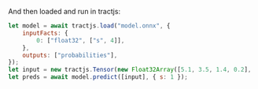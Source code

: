 And then loaded and run in tractjs:

```javascript
let model = await tractjs.load("model.onnx", {
    inputFacts: {
        0: ["float32", ["s", 4]],
    },
    outputs: ["probabilities"],
});
let input = new tractjs.Tensor(new Float32Array([5.1, 3.5, 1.4, 0.2], [1, 4]))
let preds = await model.predict([input], { s: 1 });
```